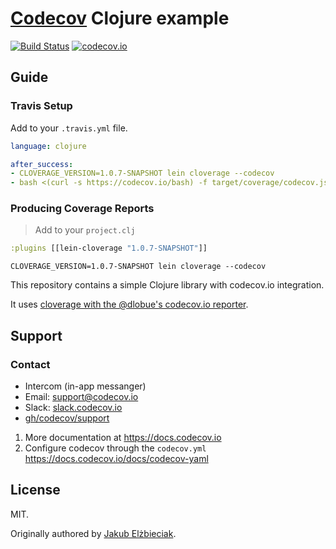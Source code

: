 # [Codecov][1] Clojure example

[![Build Status](https://travis-ci.org/codecov/example-clojure.svg?branch=master)](https://travis-ci.org/codecov/example-clojure)
[![codecov.io](https://codecov.io/github/codecov/example-clojure/coverage.svg?branch=master)](https://codecov.io/github/codecov/example-clojure?branch=master)

## Guide
### Travis Setup
Add to your `.travis.yml` file.
```yml
language: clojure

after_success:
- CLOVERAGE_VERSION=1.0.7-SNAPSHOT lein cloverage --codecov
- bash <(curl -s https://codecov.io/bash) -f target/coverage/codecov.json
```
### Producing Coverage Reports
> Add to your `project.clj`

```clojure
:plugins [[lein-cloverage "1.0.7-SNAPSHOT"]]
```

```
CLOVERAGE_VERSION=1.0.7-SNAPSHOT lein cloverage --codecov
```

This repository contains a simple Clojure library with codecov.io integration.

It uses [cloverage with the @dlobue's codecov.io reporter](https://github.com/lshift/cloverage/pull/78).

## Support

### Contact
- Intercom (in-app messanger)
- Email: [support@codecov.io](mailto:support@codecov.io)
- Slack: [slack.codecov.io](https://slack.codecov.io)
- [gh/codecov/support](https://github.com/codecov/support)

1. More documentation at https://docs.codecov.io
2. Configure codecov through the `codecov.yml`  https://docs.codecov.io/docs/codecov-yaml

## License

MIT.

Originally authored by [Jakub Elżbieciak](https://elzbieciak.pl/).

[1]: https://codecov.io/
